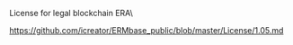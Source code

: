 

License for legal blockchain ERA\

https://github.com/icreator/ERMbase_public/blob/master/License/1.05.md
